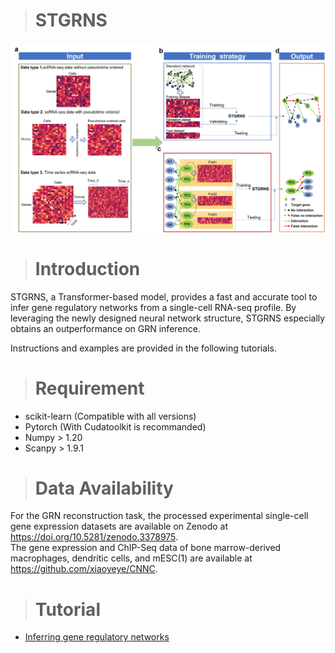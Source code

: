 ># STGRNS
![image](https://github.com/zhanglab-wbgcas/STGRNS/blob/main/Figure%201.jpg)

># Introduction

STGRNS, a Transformer-based model, provides a fast and accurate  tool to infer gene regulatory networks from a single-cell RNA-seq profile. 
By leveraging the newly designed neural network structure, 
STGRNS especially obtains an outperformance on GRN inference. 

Instructions and examples are provided in the following tutorials.

># Requirement

- scikit-learn (Compatible with all versions)
- Pytorch (With Cudatoolkit is recommanded)
- Numpy > 1.20
- Scanpy > 1.9.1

># Data Availability
For the GRN reconstruction task, the processed experimental single-cell gene expression datasets are available on Zenodo at  https://doi.org/10.5281/zenodo.3378975.  
The gene expression and ChIP-Seq data of bone marrow-derived macrophages, dendritic cells, and mESC(1) are available at https://github.com/xiaoyeye/CNNC. 


[//]: # (```)

># Tutorial
- [Inferring gene regulatory networks](https://github.com/zhanglab-wbgcas/STGRNS/blob/main/Tutorial.ipynb)

```


